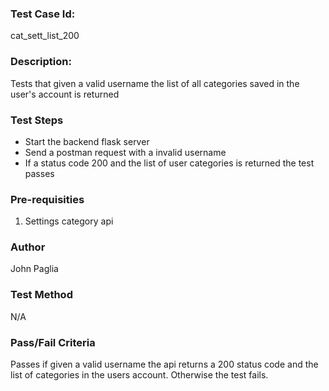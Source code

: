 ### Test Case Id: 
cat_sett_list_200

### Description:
Tests that given a valid username the list of all categories saved in the user's account is returned

### Test Steps
- Start the backend flask server
- Send a postman request with a invalid username
- If a status code 200 and the list of user categories is returned the test passes

### Pre-requisities
1. Settings category api 

### Author
John Paglia

### Test Method
N/A

### Pass/Fail Criteria
Passes if given a valid username the api returns a 200 status code and the list of categories in the users account. Otherwise the test fails.
